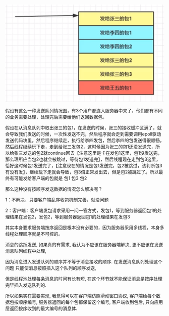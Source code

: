 ![](img/xiaoxi.png)

假设有这么一种发送队列情况图，有3个用户都连入服务器中来了，他们都有不同的业务需要处理，处理完后需要给他们返回数据包。

假设在从消息队列中取出张三的包1，在发送的时候，张三的接收缓冲区满了，就会导致我们发送的时候，一次性发送不完，然后程序就会走到需要调用epoll驱动发送代码块里。然后程序继续走，执行给李四发包，然后李四的包发送得很顺畅，然后线程继续玩下走，走到给张三发包2，这时候因为张三的包1还没发送完，所以给张三发送的包2就continue回去【注意这里是卡在发包1这里，包1没发送完，那么理所应当包2也就会被跳过，等待包1发送完】，然后线程现在走到包3这里，恰好这时候包1发送完了，【注意现在的情况是包1发送完，包2被跳过，该判断包3有没有发】，继续玩下走就会导致，包3倍正常发出去，但是包2被跳过了。所以最终有可能发给客户端的包就是 包1 包3 包2

那么这种没有按顺序发送数据的情况怎么解决呢？

1：不解决，只要客户端乱序收包机制完善，就没问题

2：客户端：客户端发包请求采用一问一答方式，发包1，等到服务器返回包1的处理结果在发包2，发包2，等到服务器返回包1的处理结果在发包3

其实本身要求服务端按序返回是根本没有必要的，因为服务器采用多线程，本身多线程处理顺序就是不可控的。

消息的跳跃发送, 如果真的有需求, 我认为不应该在服务器端解决, 更不应该在发送消息队列线程中处理, 

因为消息进入发送队列的顺序并不等于消息接收的顺序. 在发送消息队列处理这个问题 只能使消息按照插入这个队列的顺序发送, 

但是线程池处理每条消息的时间有长有短, 在这个环节就不能保证消息是按序处理完毕插入发送队列的. 

所以如果实在需要实现, 我觉得可以在客户端仿照滑动窗口协议, 客户端给每个数据包按顺序编号, 服务器返回的每个包都保留这个编号, 客户端收到包后, 只向应用层返回按序收到的最大编号的消息体.